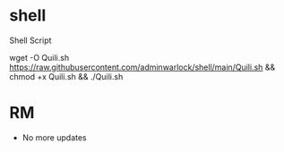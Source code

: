# shell
Shell Script

wget -O Quili.sh https://raw.githubusercontent.com/adminwarlock/shell/main/Quili.sh && chmod +x Quili.sh && ./Quili.sh

# RM
- No more updates